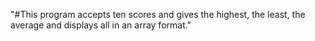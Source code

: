 "#This program accepts ten scores and gives the highest, the least, the average and displays all in an array format." 
